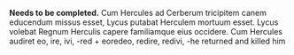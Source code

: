 **Needs to be completed.**
Cum Hercules ad Cerberum tricipitem canem educendum missus esset, Lycus putabat Herculem mortuum esset.
Lycus volebat Regnum Herculis capere familiamque eius occidere.
Cum Hercules audiret
eo, ire, ivi, -red + eoredeo, redire, redivi, -he returned and killed him
